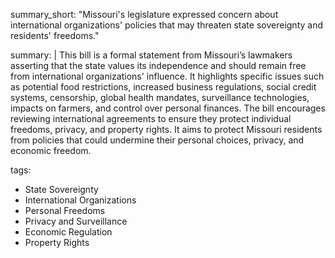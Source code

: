 summary_short: "Missouri's legislature expressed concern about international organizations' policies that may threaten state sovereignty and residents' freedoms."

summary: |
  This bill is a formal statement from Missouri’s lawmakers asserting that the state values its independence and should remain free from international organizations' influence. It highlights specific issues such as potential food restrictions, increased business regulations, social credit systems, censorship, global health mandates, surveillance technologies, impacts on farmers, and control over personal finances. The bill encourages reviewing international agreements to ensure they protect individual freedoms, privacy, and property rights. It aims to protect Missouri residents from policies that could undermine their personal choices, privacy, and economic freedom.

tags:
  - State Sovereignty
  - International Organizations
  - Personal Freedoms
  - Privacy and Surveillance
  - Economic Regulation
  - Property Rights
